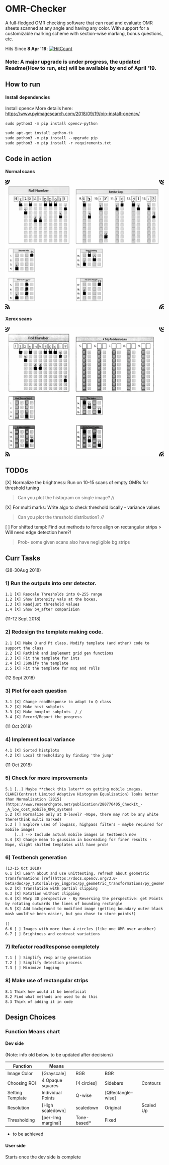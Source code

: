 # OMR-Checker
A full-fledged OMR checking software that can read and evaluate OMR sheets scanned at any angle and having any color. With support for a customizable marking scheme with section-wise marking, bonus questions, etc. 

Hits Since **8 Apr '19**: [![HitCount](http://hits.dwyl.io/udayraj123/OMRScanner.svg)](http://hits.dwyl.io/udayraj123/OMRScanner)

### Note: A major upgrade is under progress, the updated Readme(How to run, etc) will be available by end of April '19. 


## How to run
#### Install dependencies

Install opencv
More details here: https://www.pyimagesearch.com/2018/09/19/pip-install-opencv/ 
```
sudo python3 -m pip install opencv-python
```

```
sudo apt-get install python-tk
sudo python3 -m pip install --upgrade pip
sudo python3 -m pip install -r requirements.txt
```

## Code in action
#### Normal scans
<img src="./progress/in_action/light_action.gif">
<br>

#### Xerox scans
<img src="./progress/in_action/dark_action.gif">

## TODOs
[X] Normalize the brightness: Run on 10-15 scans of empty OMRs for threshold tuning

> Can you plot the histogram on single image? _/_/

[X] For multi marks: Write algo to check threshold locally - variance values

> Can you plot the threshold distribution? _/_/

[ ] For shifted templ: Find out methods to force align on rectangular strips
	> Will need edge detection here?!

> Prob- some given scans also have negligible bg strips

## Curr Tasks

(28-30Aug 2018)
### 1) Run the outputs into omr detector.
	1.1 [X] Rescale Thresholds into 0-255 range
	1.2 [X] Show intensity vals at the boxes.
	1.3 [X] Readjust threshold values
	1.4 [X] Show b4_after comparision

(11-12 Sept 2018)
### 2) Redesign the template making code.
	2.1 [X] Make Q and Pt class, Modify template (and other) code to support the class
	2.2 [X] Rethink and implement grid gen functions
	2.3 [X] Fit the template for ints
	2.4 [X] JSONify the template
	2.5 [X] Fit the template for mcq and rolls

(12 Sept 2018)
### 3) Plot for each question
	3.1 [X] Change readResponse to adapt to Q class
	3.2 [X] Make hist subplots
	3.3 [X] Make boxplot subplots _/_/
	3.4 [X] Record/Report the progress


(11 Oct 2018)
### 4) Implement local variance
	4.1 [X] Sorted histplots
	4.2 [X] Local thresholding by finding 'the jump'

(11 Oct 2018)
### 5) Check for more improvements
	5.1 [..] Maybe **check this later** on getting mobile images.  CLAHE(Contrast Limited Adaptive Histogram Equalization) looks better than Normalization [2015](https://www.researchgate.net/publication/280776405_CheckIt_-_A_low_cost_mobile_OMR_system)
	5.2 [X] Normalize only at Q-level? -Nope, there may not be any white there(think multi marked)
	5.3 [ ] Explore uses of lowpass, highpass filters - maybe required for mobile images
		[..] --> Include actual mobile images in testbench now
	5.4 [X] Change mean to gaussian in boxreading for finer results - Nope, slight shifted templates will have prob!

### 6) Testbench generation
	
	(13-15 Oct 2018)
	6.1 [X] Learn about and use unittesting, refresh about geometric transformations [ref](https://docs.opencv.org/3.0-beta/doc/py_tutorials/py_imgproc/py_geometric_transformations/py_geometric_transformations.html)
	6.2 [X] Translation with partial clipping
	6.3 [X] Rotation without clipping
	6.4 [X] Warp 3D perspective - By Reversing the perspective: get Points by rotating outwards the lines of bounding rectangle
	6.5 [X] Add background to modified image (getting boundary outer black mask would've been easier, but you chose to store points!)

	()
	6.6 [ ] Images with more than 4 circles (like one OMR over another)
	6.7 [ ] Brightness and contrast variations


### 7) Refactor readResponse completely
	7.1 [ ] Simplify resp array generation
	7.2 [ ] Simplify detection process
	7.3 [ ] Minimize logging 

### 8) Make use of rectangular strips
	8.1 Think how would it be beneficial
	8.2 Find what methods are used to do this
	8.3 Think of adding it in code 

## Design Choices
	
### Function Means chart

#### Dev side
(Note: info old below. to be updated after decisions)

| Function         | Means             |             |                   |   			|
|------------------|-------------------|-------------|-------------------|--------------|
| Image Color  	   | [Grayscale]	   | RGB 	     | BGR 				 |   			|
| Choosing ROI     | 4 Opaque squares  | [4 circles] | Sidebars          |   Contours	|
| Setting Template | Individual Points | Q-wise      | [QRectangle-wise] |   			|
| Resolution       | [High scaledown]  | scaledown 	 | Original      	 |  Scaled Up   |
| Thresholding     | [per-Img marginal]| Tone-based* | Fixed             | 	 			|

* to be achieved

#### User side
Starts once the dev side is complete
